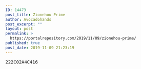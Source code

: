 ```yaml
---
ID: 14473
post_title: Zionehou Prime
author: Avocadohands
post_excerpt: ""
layout: post
permalink: >
  https://portalrepository.com/2019/11/09/zionehou-prime/
published: true
post_date: 2019-11-09 21:23:19
---
```

<pre>222C02A4C416</pre>